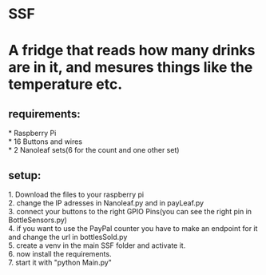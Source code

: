 # SSF
<h1>A fridge that reads how many drinks are in it, and mesures things like the temperature etc.</h1>
<h2>requirements:</h2>
* Raspberry Pi</br>
* 16 Buttons and wires</br>
* 2 Nanoleaf sets(6 for the count and one other set)</br>
<h2>setup:</h2>
1. Download the files to your raspberry pi</br>
2. change the IP adresses in Nanoleaf.py and in payLeaf.py</br>
3. connect your buttons to the right GPIO Pins(you can see the right pin in BottleSensors.py)</br>
4. if you want to use the PayPal counter you have to make an endpoint for it and change the url in bottlesSold.py</br>
5. create a venv in the main SSF folder and activate it.</br>
6. now install the requirements.</br>
7. start it with "python Main.py"
